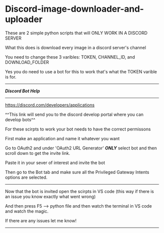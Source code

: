 # Discord-image-downloader-and-uploader


These are 2 simple python scripts that will ONLY WORK IN A DISCORD SERVER

What this does is download every image in a discord server's channel

You need to change these 3 varibles: TOKEN, CHANNEL_ID, and DOWNLOAD_FOLDER

Yes you do need to use a bot for this to work that's what the TOKEN varible is for.

--------------


_**Discord Bot Help**_


-------

https://discord.com/developers/applications

^^This link will send you to the discord develop portal where you can develop bots^^

For these scirpts to work your bot needs to have the correct permissons

First make an application and name it whatever you want

Go to OAuth2 and under 'OAuth2 URL Generator' **_ONLY_** select bot and then scroll down to get the invite link.

Paste it in your sever of interest and invite the bot

Then go to the Bot tab and make sure all the Privileged Gateway Intents options are selected.

-------

Now that the bot is invited open the scirpts in VS code (this way if there is an issue you know exactly what went wrong)

And then press F5 --> python file and then watch the terminal in VS code and watch the magic. 

If there are any issues let me know!

------


